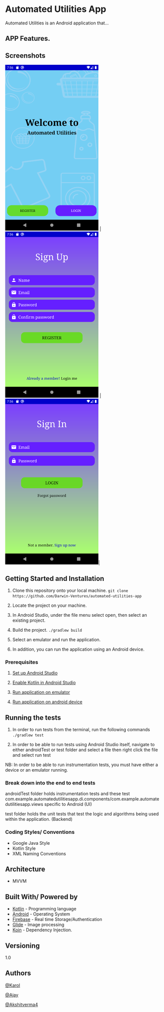 # Automated Utilities App

Automated Utilities is an Android application that... 

## APP Features.


## Screenshots
<img src="https://github.com/Darwin-Ventures/automated-utilities-app/blob/develop/screenshots/start_view.png" width="300" > |
<img src="https://github.com/Darwin-Ventures/automated-utilities-app/blob/develop/screenshots/register_view.png" width="300" > |
<img src="https://github.com/Darwin-Ventures/automated-utilities-app/blob/develop/screenshots/login_view.png" width="300" >|

## Getting Started and Installation

1. Clone this repository onto your local machine.
`git clone https://github.com/Darwin-Ventures/automated-utilities-app`

2. Locate the project on your machine. 

3. In Android Studio, under the file menu select open, then select an existing project.

4. Build the project.
`./gradlew build`

5. Select an emulator and run the application.

6. In addition, you can run the application using an Android device.

### Prerequisites

1. [Set up Android Studio](https://developer.android.com/studio/install) 

2. [Enable Kotlin in Android Studio](https://medium.com/@elye.project/setup-kotlin-for-android-studio-1bffdf1362e8)

3. [Run application on emulator](https://developer.android.com/studio/run/emulator)

4. [Run application on android device](https://developer.android.com/studio/run/device)


## Running the tests

1. In order to run tests from the terminal, run the following commands
`./gradlew test`

2. In order to be able to run tests using Android Studio itself, navigate to either androidTest or test folder and select a file then right click the file and select run test

NB: In order to be able to run instrumentation tests, you must have either a device or an emulator running.

### Break down into the end to end tests

androidTest folder holds instrumentation tests and these test com.example.automatedutilitiesapp.di.components/com.example.automatedutilitiesapp.views specific to Android (UI)

test folder holds the unit tests that test the logic and algorithms being used within the application. (Backend)

### Coding Styles/ Conventions
- Google Java Style
- Kotlin Style
- XML Naming Conventions

## Architecture
* MVVM

## Built With/ Powered by
* [Kotlin](https://kotlinlang.org/) - Programming language
* [Android](https://www.android.com/) - Operating System
* [Firebase](https://firebase.google.com/) - Real time Storage/Authentication
* [Glide](https://github.com/bumptech/glide) - Image processing
* [Koin](https://github.com/InsertKoinIO/koin) - Dependency Injection.

## Versioning
1.0 

## Authors
[@Karol](https://github.com/Inkafoo)

[@Ajay](https://github.com/Darwin-Ventures)

[@Akshitverma4](https://github.com/akshitverma4)
